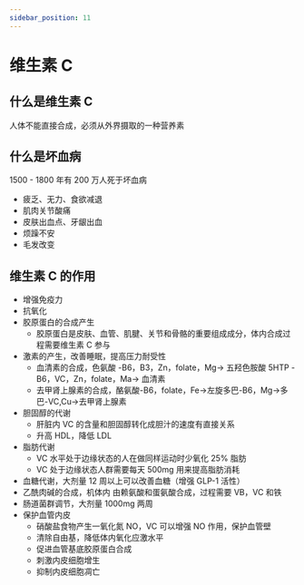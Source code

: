 ```yaml
---
sidebar_position: 11
---
```


# 维生素 C

## 什么是维生素 C

人体不能直接合成，必须从外界摄取的一种营养素

## 什么是坏血病

1500 - 1800 年有 200 万人死于坏血病

- 疲乏、无力、食欲减退
- 肌肉关节酸痛
- 皮肤出血点、牙龈出血
- 烦躁不安
- 毛发改变

## 维生素 C 的作用

- 增强免疫力
- 抗氧化
- 胶原蛋白的合成产生
  - 胶原蛋白是皮肤、血管、肌腱、关节和骨骼的重要组成成分，体内合成过程需要维生素 C 参与
- 激素的产生，改善睡眠，提高压力耐受性
  - 血清素的合成，色氨酸 -B6，B3，Zn，folate，Mg-> 五羟色胺酸 5HTP -B6，VC，Zn，folate，Ma-> 血清素
  - 去甲肾上腺素的合成，酪氨酸-B6，folate，Fe->左旋多巴-B6，Mg->多巴-VC,Cu->去甲肾上腺素
- 胆固醇的代谢
  - 肝脏内 VC 的含量和胆固醇转化成胆汁的速度有直接关系
  - 升高 HDL，降低 LDL
- 脂肪代谢
  - VC 水平处于边缘状态的人在做同样运动时少氧化 25% 脂肪
  - VC 处于边缘状态人群需要每天 500mg 用来提高脂肪消耗
- 血糖代谢，大剂量 12 周以上可以改善血糖（增强 GLP-1 活性）
- 乙酰肉碱的合成，机体内 由赖氨酸和蛋氨酸合成，过程需要 VB，VC 和铁
- 肠道菌群调节，大剂量 1000mg 两周
- 保护血管内皮
  - 硝酸盐食物产生一氧化氮 NO，VC 可以增强 NO 作用，保护血管壁
  - 清除自由基，降低体内氧化应激水平
  - 促进血管基底胶原蛋白合成
  - 刺激内皮细胞增生
  - 抑制内皮细胞凋亡
